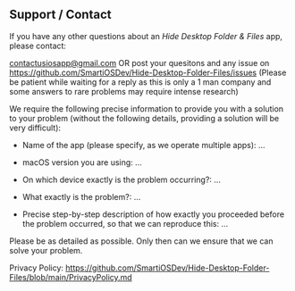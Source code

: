 ## Support / Contact

If you have any other questions about an *Hide Desktop Folder & Files* app, please contact:

contactusiosapp@gmail.com OR post your quesitons and any issue on https://github.com/SmartiOSDev/Hide-Desktop-Folder-Files/issues
(Please be patient while waiting for a reply as this is only a 1 man company and some answers to rare problems may require intense research)

We require the following precise information to provide you with a solution to your problem (without the following details, providing a solution will be very difficult):

- Name of the app (please specify, as we operate multiple apps): …

- macOS version you are using: …

- On which device exactly is the problem occurring?: …

- What exactly is the problem?: …

- Precise step-by-step description of how exactly you proceeded before the problem occurred, so that we can reproduce this: …


Please be as detailed as possible. Only then can we ensure that we can solve your problem.

Privacy Policy: https://github.com/SmartiOSDev/Hide-Desktop-Folder-Files/blob/main/PrivacyPolicy.md
